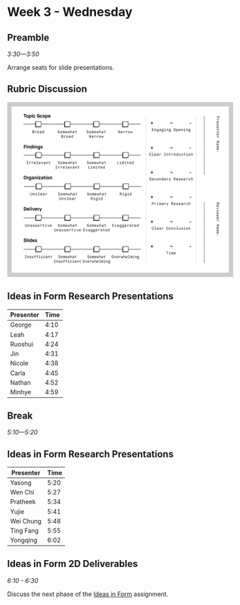 # Week 3 - Wednesday

## Preamble
*3:30—3:50*

Arrange seats for slide presentations.

## Rubric Discussion

![Rubric](rubric.png)

<style>
img {
    border: 10px solid #CCC;
}
</style>

## Ideas in Form Research Presentations

Presenter   | Time
---         | ---
George      | 4:10
Leah        | 4:17
Ruoshui     | 4:24
Jin         | 4:31
Nicole      | 4:38
Carla       | 4:45
Nathan      | 4:52
Minhye      | 4:59

## Break
*5:10—5:20*

## Ideas in Form Research Presentations

Presenter   | Time
---         | ---
Yasong      | 5:20
Wen Chi     | 5:27
Pratheek    | 5:34
Yujie       | 5:41
Wei Chung   | 5:48
Ting Fang   | 5:55
Yongqing    | 6:02

## Ideas in Form 2D Deliverables
*6:10 - 6:30*

Discuss the next phase of the [Ideas in Form](../assignment_ideas_in_form/) assignment.



